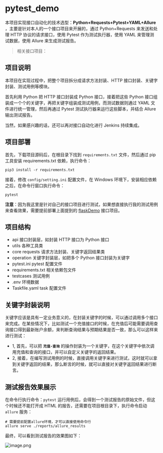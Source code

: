 # pytest_demo

本项目实现接口自动化的技术选型：**Python+Requests+Pytest+YAML+Allure** ，主要是针对本人的一个接口项目来开展的，通过 Python+Requests 来发送和处理 HTTP 协议的请求接口，使用 Pytest 作为测试执行器，使用 YAML 来管理测试数据，使用 Allure 来生成测试报告。

> 相关接口项目：

## 项目说明

本项目在实现过程中，把整个项目拆分成请求方法封装、HTTP 接口封装、关键字封装、测试用例等模块。

首先利用 Python 把 HTTP 接口封装成 Python 接口，接着把这些 Python 接口组装成一个个的关键字，再把关键字组装成测试用例，而测试数据则通过 YAML 文件进行统一管理，然后再通过 Pytest 测试执行器来运行这些脚本，并结合 Allure 输出测试报告。

当然，如果感兴趣的话，还可以再对接口自动化进行 Jenkins 持续集成。

## 项目部署

首先，下载项目源码后，在根目录下找到 `requirements.txt` 文件，然后通过 pip 工具安装 requirements.txt 依赖，执行命令：

```
pip3 install -r requirements.txt
```

接着，修改 `config/setting.ini` 配置文件，在 Windows 环境下，安装相应依赖之后，在命令行窗口执行命令：

```
pytest
```

**注意**：因为我这里是针对自己的接口项目进行测试，如果想直接执行我的测试用例来查看效果，需要提前部署上面提到的 [flaskDemo](https://github.com/wintests/flaskDemo) 接口项目。

## 项目结构

- api 接口封装层，如封装 HTTP 接口为 Python 接口
- utils 各种工具类
- core requests 请求方法封装、关键字返回结果类
- operation 关键字封装层，如把多个 Python 接口封装为关键字
- pytest.ini pytest 配置文件
- requirements.txt 相关依赖包文件
- testcases 测试用例
- .env 环境数据
- Taskfile.yaml task 配置文件

## 关键字封装说明

关键字应该是具有一定业务意义的，在封装关键字的时候，可以通过调用多个接口来完成。在某些情况下，比如测试一个充值接口的时候，在充值后可能需要调用查询接口得到最新账户余额，来判断查询结果与预期结果是否一致，那么可以这样来进行测试：

- 1, 首先，可以把 **`充值-查询`** 的操作封装为一个关键字，在这个关键字中依次调用充值和查询的接口，并可以自定义关键字的返回结果。
- 2, 接着，在编写测试用例的时候，直接调用关键字来进行测试，这时就可以拿到关键字返回的结果，那么断言的时候，就可以直接对关键字返回结果进行断言。

## 测试报告效果展示

在命令行执行命令：`pytest` 运行用例后，会得到一个测试报告的原始文件，但这个时候还不能打开成 HTML 的报告，还需要在项目根目录下，执行命令启动 `allure` 服务：

```
# 需要提前配置allure环境，才可以直接使用命令行
allure serve ./reports/allure_results
```

最终，可以看到测试报告的效果图如下：

![image.png](https://upload-images.jianshu.io/upload_images/16853007-248f805c82dbf99c.png?imageMogr2/auto-orient/strip%7CimageView2/2/w/1240)
